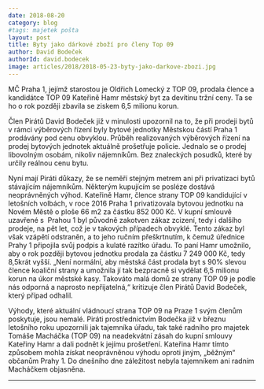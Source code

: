 ```yaml
---
date: 2018-08-20
category: blog
#tags: majetek pošta
layout: post
title: Byty jako dárkové zboží pro členy Top 09
author: David Bodeček
authorId: david.bodecek
image: articles/2018/2018-05-23-byty-jako-darkove-zbozi.jpg
---
```


MČ Praha&nbsp;1, jejímž starostou je Oldřich Lomecký z TOP 09, prodala člence a
kandidátce TOP 09 Kateřině Hamr městský byt za devítinu tržní ceny. Ta se ho
o&nbsp;rok později zbavila se ziskem 6,5 milionu korun.

Člen Pirátů David Bodeček již v minulosti upozornil na to, že při prodeji
bytů v&nbsp;rámci výběrových řízení byly bytové jednotky Městskou částí Praha&nbsp;1
prodávány pod cenu obvyklou. Průběh realizovaných výběrových řízení na
prodej bytových jednotek aktuálně prošetřuje policie. Jednalo se o prodej
libovolným osobám, nikoliv nájemníkům. Bez znaleckých posudků, které by
určily reálnou cenu bytu.

Nyní mají Piráti důkazy, že se neměří stejným metrem ani při privatizaci
bytů stávajícím nájemníkům. Některým kupujícím se posléze dostává
neoprávněných výhod. Kateřině Hamr, člence strany TOP 09 kandidující v&nbsp;
letošních volbách, v&nbsp;roce 2016 Praha&nbsp;1 privatizovala bytovou jednotku na
Novém Městě o&nbsp;ploše 66&nbsp;m2 za částku 852&nbsp;000&nbsp;Kč. V&nbsp;kupní smlouvě uzavřené s&nbsp;
Prahou&nbsp;1 byl původně zakotven zákaz zcizení, tedy i dalšího prodeje, na pět
let, což je v takových případech obvyklé. Tento zákaz byl však vzápětí
odstraněn, a to jeho ručním přeškrtnutím, k&nbsp;čemuž úřednice Prahy&nbsp;1 připojila
svůj podpis a kulaté razítko úřadu. To paní Hamr umožnilo, aby o&nbsp;rok později
bytovou jednotku prodala za částku 7&nbsp;249&nbsp;000 Kč, tedy 8,5krát vyšší.
„Není normální, aby městská část prodala byt s&nbsp;90% slevou člence koaliční
strany a umožnila jí tak bezpracně si vydělat 6,5 milionu korun na úkor
městské kasy. Takováto malá domů ze strany TOP&nbsp;09 je podle nás odporná a
naprosto nepřijatelná,“ kritizuje člen Pirátů David Bodeček, který případ
odhalil.

Výhody, které aktuální vládnoucí strana TOP&nbsp;09 na Praze&nbsp;1 svým členům
poskytuje, jsou nemalé. Piráti prostřednictvím Bodečka již v březnu
letošního roku upozornili jak tajemníka úřadu, tak také radního pro majetek
Tomáše Macháčka (TOP 09) na neadekvátní zásah do kupní smlouvy Kateřiny Hamr
a dali podnět k jejímu prošetření. Kateřina Hamr tímto způsobem mohla získat
neoprávněnou výhodu oproti jiným, „běžným“ občanům Prahy&nbsp;1. Do dnešního dne
záležitost nebyla tajemníkem ani radním Macháčkem objasněna.

- - -
